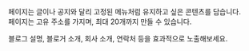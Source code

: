 페이지는 글이나 공지와 달리 고정된 메뉴처럼 유지하고 싶은 콘텐츠를 담습니다.  
페이지는 고유 주소를 가지며, 최대 20개까지 만들 수 있습니다.

블로그 설명, 블로거 소개, 회사 소개, 연락처 등을 효과적으로 노출해보세요.